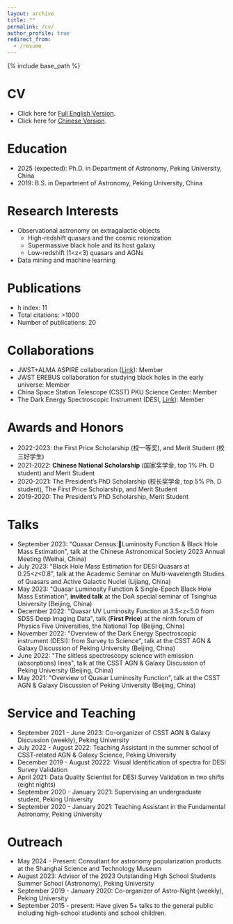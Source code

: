 ```yaml
---
layout: archive
title: ""
permalink: /cv/
author_profile: true
redirect_from:
  - /resume
---
```


{% include base_path %}

CV
=====
* Click here for [Full English Version](../assets/cv_pzw.pdf). 
* Click here for [Chinese Version](../assets/中文CV_for铁一中.pdf).
 
Education
======
* 2025 (expected): Ph.D. in Department of Astronomy, Peking University, China
* 2019: B.S. in Department of Astronomy, Peking University, China

  
Research Interests
======
* Observational astronomy on extragalactic objects
  * High-redshift quasars and the cosmic reionization
  * Supermassive black hole and its host galaxy
  * Low-redshift (1<z<3) quasars and AGNs
* Data mining and machine learning

Publications 
======
 * h index: 11
 * Total citations: >1000
 * Number of publications: 20
  
Collaborations
======
* JWST+ALMA ASPIRE collaboration ([Link](https://aspire-quasar.github.io/)): Member
* JWST EREBUS collaboration for studying black holes in the early universe: Member
* China Space Station Telescope (CSST) PKU Science Center: Member
* The Dark Energy Spectroscopic Instrument (DESI, [Link](https://www.desi.lbl.gov/)): Member

Awards and Honors
======
* 2022-2023: the First Price Scholarship (校一等奖), and Merit Student (校三好学生)
* 2021-2022: **Chinese National Scholarship** (国家奖学金, top 1% Ph. D student) and Merit Student
* 2020-2021: The President’s PhD Scholarship (校长奖学金, top 5% Ph. D student), The First Price Scholarship, and Merit Student
* 2019-2020: The President’s PhD Scholarship, Merit Student

Talks
======
* September 2023: "Quasar Census:Luminosity Function & Black Hole Mass Estimation", talk at the Chinese Astronomical Society 2023 Annual Meeting (Weihai, China)
* July 2023: "Black Hole Mass Estimation for DESI Quasars at 0.25<𝑧<0.8", talk at the Academic Seminar on Multi-wavelength Studies of Quasars and Active Galactic Nuclei (Lijiang, China)
* May 2023: "Quasar Luminosity Function & Single-Epoch Black Hole Mass Estimation", **invited talk** at the DoA special seminar of Tsinghua University (Beijing, China)
* December 2022: "Quasar UV Luminosity Function at 3.5<z<5.0 from SDSS Deep Imaging Data", talk (**First Price**) at the ninth forum of Physics Five Universities, the National Top  (Beijing, China)
* November 2022: "Overview of the Dark Energy Spectroscopic instrument (DESI): from Survey to Science", talk at the CSST AGN & Galaxy Discussion of Peking University (Beijing, China)
* June 2022: "The slitless spectroscopy science with emission (absorptions) lines", talk at the CSST AGN & Galaxy Discussion of Peking University (Beijing, China)
* May 2021: "Overview of Quasar Luminosity Function", talk at the CSST AGN & Galaxy Discussion of Peking University (Beijing, China)
 
Service and Teaching
======
* September 2021 - June 2023: Co-organizer of CSST AGN & Galaxy Discussion (weekly), Peking University
* July 2022 - August 2022: Teaching Assistant in the summer school of CSST-related AGN & Galaxy Science, Peking University
* December 2019 - August 20222: Visual Identification of spectra for DESI Survey Validation
* April 2021: Data Quality Scientist for DESI Survey Validation in two shifts (eight nights)
* September 2020 - January 2021: Supervising an undergraduate student, Peking University
* September 2020 - January 2021: Teaching Assistant in the Fundamental Astronomy, Peking University


Outreach
======
* May 2024 - Present: Consultant for astronomy popularization products at the Shanghai Science and Technology Museum
* August 2023: Advisor of the 2023 Outstanding High School Students Summer School (Astronomy), Peking University
* September 2019 - January 2020: Co-organizer of Astro-Night (weekly), Peking University
* September 2015 - present: Have given 5+ talks to the general public including high-school students and school children.
